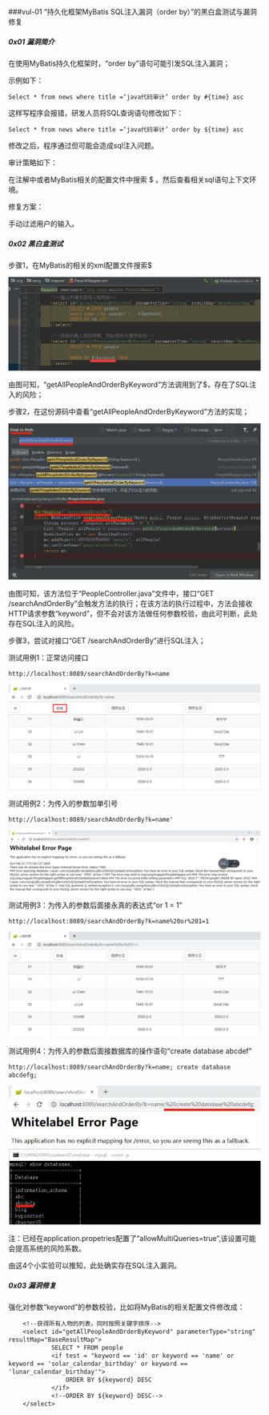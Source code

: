###vul-01 “持久化框架MyBatis SQL注入漏洞（order by）”的黑白盒测试与漏洞修复

##### 0x01 漏洞简介

在使用MyBatis持久化框架时，“order by”语句可能引发SQL注入漏洞；

示例如下：
```
Select * from news where title =‘java代码审计’ order by #{time} asc
```
这样写程序会报错，研发人员将SQL查询语句修改如下：

```
Select * from news where title =‘java代码审计’ order by ${time} asc
```
修改之后，程序通过但可能会造成sql注入问题。

审计策略如下：

在注解中或者MyBatis相关的配置文件中搜索 $ 。然后查看相关sql语句上下文环境。

修复方案：

手动过滤用户的输入。

##### 0x02 黑白盒测试

步骤1，在MyBatis的相关的xml配置文件搜索$

![avatar](doc-files/vul-sqli/PeopleMapper-Dollar-Mark.png)

由图可知，“getAllPeopleAndOrderByKeyword”方法调用到了$，存在了SQL注入的风险；

步骤2，在这份源码中查看“getAllPeopleAndOrderByKeyword”方法的实现；

![avatar](doc-files/vul-sqli/PeopleController-searchAndOrderPeople.png)

由图可知，该方法位于“PeopleController.java”文件中，接口“GET /searchAndOrderBy”会触发方法的执行；在该方法的执行过程中，方法会接收HTTP请求参数“keyword”，但不会对该方法做任何参数校验，由此可判断，此处存在SQL注入的风险。


步骤3，尝试对接口“GET /searchAndOrderBy”进行SQL注入；

测试用例1：正常访问接口

```
http://localhost:8089/searchAndOrderBy?k=name
```
![avatar](doc-files/vul-sqli/test1.png)

测试用例2：为传入的参数加单引号

```
http://localhost:8089/searchAndOrderBy?k=name'
```

![avatar](doc-files/vul-sqli/test2.png)

测试用例3：为传入的参数后面接永真的表达式“or 1 = 1”

```
http://localhost:8089/searchAndOrderBy?k=name%20or%201=1

```
![avatar](doc-files/vul-sqli/test3.png)

测试用例4：为传入的参数后面接数据库的操作语句“create database abcdef”

```
http://localhost:8089/searchAndOrderBy?k=name; create database abcdefg;

```

![avatar](doc-files/vul-sqli/test4.png)

注：已经在application.propetries配置了“allowMultiQueries=true”,该设置可能会提高系统的风险系数。


由这4个小实验可以推知，此处确实存在SQL注入漏洞。

##### 0x03 漏洞修复

强化对参数“keyword”的参数校验，比如将MyBatis的相关配置文件修改成：

```
    <!--获得所有人物的列表，同时按照关键字排序-->
    <select id="getAllPeopleAndOrderByKeyword" parameterType="string" resultMap="BaseResultMap">
            SELECT * FROM people
            <if test = "keyword == 'id' or keyword == 'name' or keyword == 'solar_calendar_birthday' or keyword == 'lunar_calendar_birthday'">
                ORDER BY ${keyword} DESC
            </if>
            <!--ORDER BY ${keyword} DESC-->
    </select>
```


